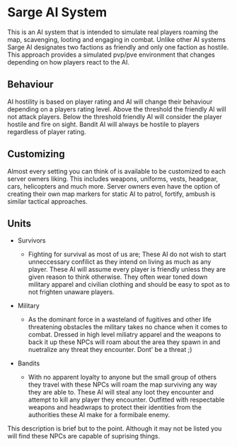 # Sarge AI System
This is an AI system that is intended to simulate real players roaming the map, scavenging, looting and engaging in combat. Unlike other AI systems Sarge AI designates two factions as friendly and only one faction as hostile. This approach provides a simulated pvp/pve environment that changes depending on how players react to the AI.

## Behaviour
AI hostility is based on player rating and AI will change their behaviour depending on a players rating level. Above the threshold the friendly AI will not attack players. Below the threshold friendly AI will consider the player hostile and fire on sight. Bandit AI will always be hostile to players regardless of player rating.

## Customizing
Almost every setting you can think of is available to be customized to each server owners liking. This includes weapons, uniforms, vests, headgear, cars, helicopters and much more. Server owners even have the option of creating their own map markers for static AI to patrol, fortify, ambush is similar tactical approaches.

## Units
* Survivors
  * Fighting for survival as most of us are; These AI do not wish to start unneccessary confilict as they intend on living as much as any player. These AI will assume every player is friendly unless they are given reason to think otherwise. They often wear toned down military apparel and civilian clothing and should be easy to spot as to not frighten unaware players.

* Military
  * As the dominant force in a wasteland of fugitives and other life threatening obstacles the military takes no chance when it comes to combat. Dressed in high level miliatry apparel and the weapons to back it up these NPCs will roam about the area they spawn in and nuetralize any threat they encounter. Dont' be a threat ;)

* Bandits
  * With no apparent loyalty to anyone but the small group of others they travel with these NPCs will roam the map surviving any way they are able to. These AI will steal any loot they encounter and attempt to kill any player they encounter. Outfitted with respectable weapons and headwraps to protect their identities from the authorities these AI make for a formibale enemy. 

This description is brief but to the point. Although it may not be listed you will find these NPCs are capable of suprising things.
